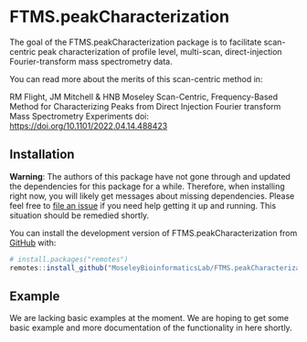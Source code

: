 
# FTMS.peakCharacterization


The goal of the FTMS.peakCharacterization package is to facilitate scan-centric peak characterization of profile level, multi-scan, direct-injection Fourier-transform mass spectrometry data.

You can read more about the merits of this scan-centric method in:

RM Flight, JM Mitchell & HNB Moseley
Scan-Centric, Frequency-Based Method for Characterizing Peaks from Direct Injection Fourier transform Mass Spectrometry Experiments
doi: https://doi.org/10.1101/2022.04.14.488423

## Installation

**Warning**: The authors of this package have not gone through and updated the dependencies for this package for a while.
Therefore, when installing right now, you will likely get messages about missing dependencies.
Please feel free to [file an issue](https://github.com/MoseleyBioinformaticsLab/FTMS.peakCharacterization/issues) if you need help getting it up and running.
This situation should be remedied shortly.

You can install the development version of FTMS.peakCharacterization from [GitHub](https://github.com/) with:

``` r
# install.packages("remotes")
remotes::install_github("MoseleyBioinformaticsLab/FTMS.peakCharacterization")
```

## Example

We are lacking basic examples at the moment.
We are hoping to get some basic example and more documentation of the functionality in here shortly.

